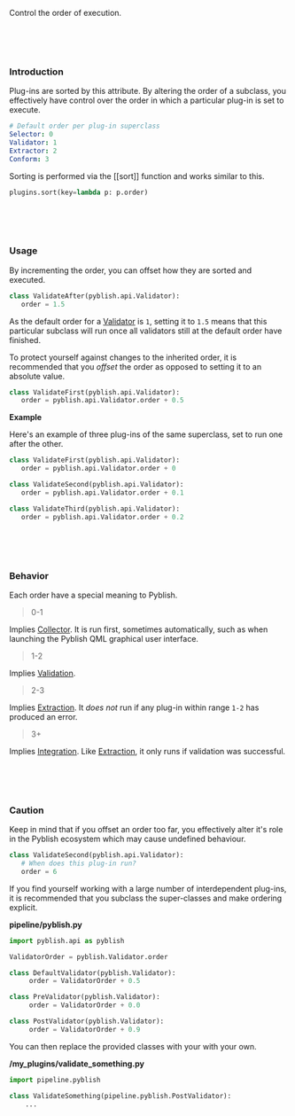 Control the order of execution.

<br>
<br>
<br>

### Introduction

Plug-ins are sorted by this attribute. By altering the order of a subclass, you effectively have control over the order in which a particular plug-in is set to execute.

```yaml
# Default order per plug-in superclass
Selector: 0
Validator: 1
Extractor: 2
Conform: 3
```

Sorting is performed via the [[sort]] function and works similar to this.

```python
plugins.sort(key=lambda p: p.order)
```

<br>
<br>
<br>

### Usage

By incrementing the order, you can offset how they are sorted and executed.

```python
class ValidateAfter(pyblish.api.Validator):
   order = 1.5
```

As the default order for a [Validator](pages/Validator.md) is `1`, setting it to `1.5` means that this particular subclass will run once all validators still at the default order have finished.

To protect yourself against changes to the inherited order, it is recommended that you *offset* the order as opposed to setting it to an absolute value.

```python
class ValidateFirst(pyblish.api.Validator):
   order = pyblish.api.Validator.order + 0.5
```

**Example**

Here's an example of three plug-ins of the same superclass, set to run one after the other.

```python
class ValidateFirst(pyblish.api.Validator):
   order = pyblish.api.Validator.order + 0

class ValidateSecond(pyblish.api.Validator):
   order = pyblish.api.Validator.order + 0.1

class ValidateThird(pyblish.api.Validator):
   order = pyblish.api.Validator.order + 0.2
```

<br>
<br>
<br>

### Behavior

Each order have a special meaning to Pyblish.

> 0-1

Implies [Collector](pages/Collector.md). It is run first, sometimes automatically, such as when launching the Pyblish QML graphical user interface.

> 1-2

Implies [Validation](pages/validator.md).

> 2-3

Implies [Extraction](pages/Extractor.md). It *does not* run if any plug-in within range `1-2` has produced an error.

> 3+

Implies [Integration](pages/Integration.md). Like [Extraction](pages/Extractor.md), it only runs if validation was successful.

<br>
<br>
<br>

### Caution

Keep in mind that if you offset an order too far, you effectively alter it's role in the Pyblish ecosystem which may cause undefined behaviour.

```python
class ValidateSecond(pyblish.api.Validator):
   # When does this plug-in run?
   order = 6
```

If you find yourself working with a large number of interdependent plug-ins, it is recommended that you subclass the super-classes and make ordering explicit.

**pipeline/pyblish.py**

```python
import pyblish.api as pyblish

ValidatorOrder = pyblish.Validator.order

class DefaultValidator(pyblish.Validator):
     order = ValidatorOrder + 0.5

class PreValidator(pyblish.Validator):
     order = ValidatorOrder + 0.0

class PostValidator(pyblish.Validator):
     order = ValidatorOrder + 0.9
```

You can then replace the provided classes with your with your own.

**/my_plugins/validate_something.py**

```python
import pipeline.pyblish

class ValidateSomething(pipeline.pyblish.PostValidator):
    ...
```